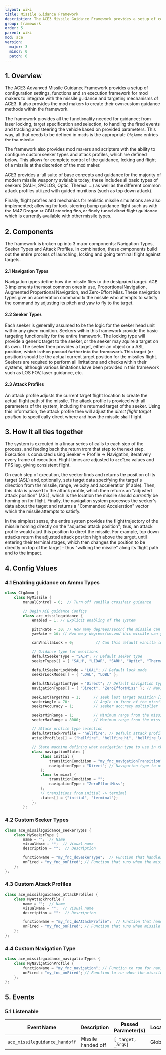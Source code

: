 ```yaml
---
layout: wiki
title: Missile Guidance Framework
description: The ACE3 Missile Guidance Framework provides a setup of configuration settings, functions and a execution framework for mod makers to integrate with the missile guidance and targeting mechanisms of ACE3.
group: framework
order: 5
parent: wiki
mod: ace
version:
  major: 3
  minor: 0
  patch: 0
---
```


## 1. Overview

The ACE3 Advanced Missile Guidance Framework provides a setup of configuration settings, functions and an execution framework for mod makers to integrate with the missile guidance and targeting mechanisms of ACE3. It also provides the mod makers to create their own custom guidance methods within the framework.

The framework provides all the functionality needed for guidance; from laser locking, target specification and selection, to handling the fired events and tracking and steering the vehicle based on provided parameters. This way, all that needs to be defined in mods is the appropriate `CfgAmmo` entries for the missile.

The framework also provides mod makers and scripters with the ability to configure custom seeker types and attack profiles, which are defined below. This allows for complete control of the guidance, locking and flight of a missile at the discretion of the mod maker.

ACE3 provides a full suite of base concepts and guidance for the majority of modern missile weaponry avialable today; these includes all basic types of seekers (SALH, SACLOS, Optic, Thermal ...) as well as the different common attack profiles utilized with guided munitions (such as top-down attack).

Finally, flight profiles and mechanics for realistic missile simulations are also implemented; allowing for lock-steering bump guidance flight such as with the M47 Dragon or GBU steering fins, or finely tuned direct flight guidance which is currently available with other missile types.


## 2. Components

The framework is broken up into 3 major components: Navigation Types, Seeker Types and Attack Profiles. In combination, these components build out the entire process of launching, locking and going terminal flight against targets.

#### 2.1 Navigation Types
Navigation types define how the missile flies to the designated target. ACE 3 implements the most common ones in use, Proportional Navigation, Augmented Proportional Navigation, and Zero-Effort Miss. These navigation types give an acceleration command to the missile who attempts to satisfy the command by adjusting its pitch and yaw to fly to the target.

#### 2.2 Seeker Types
Each seeker is generally assumed to be the logic for the seeker head unit within any given munition. Seekers within this framework provide the basic targeting functionality for the entire framework. The locking type will provide a generic target to the seeker, or the seeker may aquire a target on its own. The seeker then provides a target, either an object or a ASL position, which is then passed further into the framework. This target (or position) should be the actual current target position for the missiles flight. Seekers are required to perform all limitations and checks within their systems, although various limitations have been provided in this framework such as LOS FOV, laser guidance, etc.

#### 2.3 Attack Profiles

An attack profile adjusts the current target flight location to create the actual flight path of the missile. The attack profile is provided with all parameters of the system, including the returned target of the seeker. Using this information, the attack profile then will adjust the *direct flight target position* to specifically direct where and how the missile shall flight.


## 3. How it all ties together

The system is executed in a linear series of calls to each step of the process, and feeding back the return from that step to the next step. Execution is conducted using Seeker -> Profile -> Navigation, iteratively every frame of execution. Flight times are adjusted to `accTime` values and FPS lag, giving consistent flight.

On each step of execution, the seeker finds and returns the position of its target (ASL) and, optionally, sets target data specifying the target's direction from the missile, range, velocity and acceleration (if able). Then, this data is passed to the attack profile, which then returns an "adjusted attack position" (ASL), which is the location the missile should *currently* be homing on for flight. Finally, the navigation system processes the seeker's data about the target and returns a "Commanded Acceleration" vector which the missile attempts to satisfy.

In the simplest sense, the entire system provides the flight trajectory of the missile homing directly on the "adjusted attack position"; thus, an attack profile would ajust this position to direct the missile.  For example, top down attacks return the adjusted attack position high above the target, until entering their terminal stages, which then changes the position to be directly on top of the target - thus "walking the missile" along its flight path and to the impact.


## 4. Config Values

### 4.1 Enabling guidance on Ammo Types

```cpp
class CfgAmmo {
    class MyMissile {
        manualControl = 0;  // Turn off vanilla crosshair guidance

        // Begin ACE guidance Configs
        class ace_missileguidance {
            enabled = 1; // Explicit enabling of the system

            pitchRate = 30; // How many degrees/second the missile can pitch
            yawRate = 30; // How many degrees/second this missile can yaw

            canVanillaLock = 0;          // Can this default vanilla lock? Only applicable to non-cadet mode

            // Guidance type for munitions
            defaultSeekerType = "SALH"; // Default seeker type
            seekerTypes[] = { "SALH", "LIDAR", "SARH", "Optic", "Thermal", "GPS", "SACLOS", "MCLOS" };

            defaultSeekerLockMode = "LOAL"; // Default lock mode
            seekerLockModes[] = { "LOAL", "LOBL" };

            defaultNavigationType = "Direct"; // Default navigation type
            navigationTypes[] = { "Direct", "ZeroEffortMiss" }; // Navigation types this missile can use

            seekLastTargetPos = 1;      // seek last target position [if seeker loses LOS of target, continue to last known pos]
            seekerAngle = 70;           // Angle in front of the missile which can be searched
            seekerAccuracy = 1;         // seeker accuracy multiplier

            seekerMinRange = 1;         // Minimum range from the missile which the seeker can visually search
            seekerMaxRange = 8000;      // Maximum range from the missile which the seeker can visually search

            // Attack profile type selection
            defaultAttackProfile = "hellfire"; // Default attack profile
            attackProfiles[] = {"hellfire", "hellfire_hi", "hellfire_lo"}; // Possible attack profiles

            // State machine defining what navigation type to use in this missiles phase
            class navigationStates {
                class initial {
                    transitionCondition = "my_fnc_navigationTransition"; // Condition needed to transition to next state
                    navigationType = "Direct"; // Navigation type to use in this state
                };
                class terminal {
                    transitionCondition = "";
                    navigationType = "ZeroEffortMiss";
                };
                // transitions from initial -> termimal
                states[] = {"initial", "terminal"};
            };
        };
```

### 4.2 Custom Seeker Types

```cpp
class ace_missileguidance_seekerTypes {
    class MySeekerType {
        name = "";  // Name
        visualName = "";  // Visual name
        description = "";  // Description

        functionName = "my_fnc_doSeekerType";  // Function that handles the seeker type
        onFired = "my_fnc_onFired"; // Function that runs when the missile is fired using this seeker
    };
};
```

### 4.3 Custom Attack Profiles

```cpp
class ace_missileguidance_attackProfiles {
    class MyAttackProfile {
        name = "";  // Name
        visualName = "";  // Visual name
        description = "";  // Description

        functionName = "my_fnc_doAttackProfile";  // Function that handles the attack profile
        onFired = "my_fnc_onFired"; // Function that runs when missile is fired using this attack profile
    };
};
```

### 4.4 Custom Navigation Type
```cpp
class ace_missileguidance_navigationTypes {
    class MyNavigationProfile {
        functionName = "my_fnc_navigation"; // Function to run for navigation
        onFired = "my_fnc_onFired"; // Function to run when the missile is fired with this navigation type
    };
};
```

## 5. Events

### 5.1 Listenable

Event Name | Description | Passed Parameter(s) | Locality
---------- | ----------- | ------------------- | --------
`ace_missileguidance_handoff` | Missile handed off | `[_target, _args]` | Global
